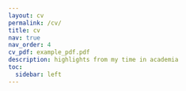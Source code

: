 ```yaml
---
layout: cv
permalink: /cv/
title: cv
nav: true
nav_order: 4
cv_pdf: example_pdf.pdf
description: highlights from my time in academia
toc:
  sidebar: left
---
```

